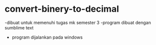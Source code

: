 # convert-binery-to-decimal
-dibuat untuk memenuhi tugas mk semester 3
-program dibuat  dengan sumblime text
- program dijalankan pada windows
